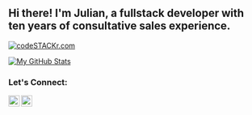 ## Hi there! I'm Julian, a fullstack developer with ten years of consultative sales experience. 


[<img  alt="codeSTACKr.com" src="/website.png" />](https://chayagreisman.com/)

[![My GitHub Stats](https://github-readme-stats.vercel.app/api?username=JulianCedric&show_icons=true&theme=gotham)](https://github.com/JulianCedric/github-readme-stats)

<!--[![Top Langs](https://github-readme-stats.vercel.app/api/top-langs/?username=JulianCedric&layout=compact)](https://github.com/JulianCedric/github-readme-stats)-->

### Let's Connect:

[<img align="left" alt="codeSTACKr | LinkedIn" width="22px" src="https://cdn.jsdelivr.net/npm/simple-icons@v3/icons/linkedin.svg" />](https://www.linkedin.com/in/julianpormentilla/)
[<img align="left" alt="codeSTACKr | Medium" width="22px" src="https://cdn.jsdelivr.net/npm/simple-icons@v3/icons/medium.svg" />](https://medium.com/@julian.pormentilla)
